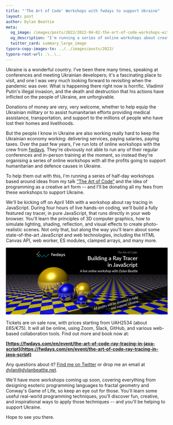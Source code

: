 ```yaml
---
title: "'The Art of Code' Workshops with fwdays to support Ukraine"
layout: post
author: Dylan Beattie
meta:
  og_image: /images/posts/2022/2022-04-02-the-art-of-code-workshops-with-fwdays.png
  og_description: "I'm running a series of online workshops about creative coding, based on ideas from my talk “The Art of Code”, with all profits going to support Ukraine."
  twitter_card: summary_large_image
typora-copy-images-to: ../../images/posts/2022/
typora-root-url: .\..\..
---
```


Ukraine is a wonderful country. I've been there many times, speaking at conferences and meeting Ukrainian developers; it's a fascinating place to visit, and one I was very much looking forward to revisiting when the pandemic was over. What is happening there right now is horrific. Vladimir Putin's illegal invasion, and the death and destruction that his actions have inflicted on the people of Ukraine, are unforgivable.

Donations of money are very, very welcome, whether to help equip the Ukrainian military or to assist humanitarian efforts providing medical assistance, transportation, and support to the millions of people who have lost their homes and livelihoods.

But the people I know in Ukraine are also working really hard to keep the Ukrainian economy working: delivering services, paying salaries, paying taxes. Over the past few years, I've run lots of online workshops with the crew from [fwdays](https://fwdays.com/en/). They're obviously not able to run any of their regular conferences and in-person training at the moment, so instead they're organising a series of online workshops with all the profits going to support humanitarian and defence causes in Ukraine.

To help them out with this, I'm running a series of half-day workshops based around ideas from my talk [”The Art of Code“](https://www.youtube.com/watch?v=6avJHaC3C2U) and the idea of programming as a creative art form -- and I'll be donating all my fees from these workshops to support Ukraine.

We'll be kicking off on April 14th with a workshop about ray tracing in JavaScript. During four hours of live hands-on coding, we'll build a fully featured ray tracer, in pure JavaScript, that runs directly in your web browser. You'll learn the principles of 3D computer graphics, how to simulate lighting, shading, reflection, and visual effects to create photo-realistic scenes. Not only that, but along the way you'll learn about some state-of-the-art JavaScript and web technologies, including the HTML Canvas API, web worker, ES modules, clamped arrays, and many more.

![image-20220403171225597](/images/posts/2022/image-20220403171225597.png)

Tickets are on sale now, with prices starting from UAH2534 (about £65/€75). It will all be online, using Zoom, Slack, GitHub, and various web-based collaboration tools. Find out more and book now at:

**[https://fwdays.com/en/event/the-art-of-code-ray-tracing-in-java-script](https://fwdays.com/en/event/the-art-of-code-ray-tracing-in-java-script)**

Any questions about it? [Find me on Twitter](https://twitter.com/dylanbeattie) or drop me an email at [dylan@dylanbeattie.net](mailto:dylan@dylanbeattie.net).

We'll have more workshops coming up soon, covering everything from designing esoteric programming languages to fractal geometry and Conway's Game of Life, so keep an eye out for those. You'll learn some useful real-world programming techniques, you'll discover fun, creative, and inspirational ways to apply those techniques -- and you'll be helping to support Ukraine.

Hope to see you there. 